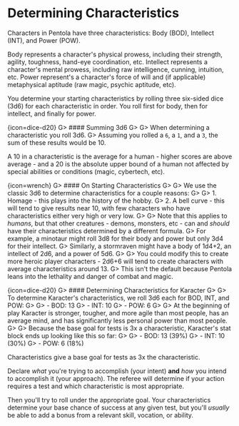 # Determining Characteristics

Characters in Pentola have three characteristics: Body (BOD), Intellect (INT), and Power (POW).

Body represents a character's physical prowess, including their strength, agility, toughness, hand-eye coordination, etc.
Intellect represents a character's mental prowess, including raw intelligence, cunning, intuition, etc.
Power represent's a character's force of will and (if applicable) metaphysical aptitude (raw magic, psychic aptitude, etc).

You determine your starting characteristics by rolling three six-sided dice (3d6) for each characteristic in order.
You roll first for body, then for intellect, and finally for power.

{icon=dice-d20}
G> #### Summing 3d6
G>
G> When determining a characteristic you roll 3d6.
G> Assuming you rolled a `6`, a `1`, and a `3`, the sum of these results would be 10.

A 10 in a characteristic is the average for a human - higher scores are above average - and a 20 is the absolute upper bound of a human not affected by special abilities or conditions (magic, cybertech, etc).

{icon=wrench}
G> #### On Starting Characteristics
G>
G> We use the classic 3d6 to determine characteristics for a couple reasons:
G>
G> 1. Homage - this plays into the history of the hobby.
G> 2. A bell curve - this will tend to give results near 10, with few characters who have characteristics either very high or very low.
G>
G> Note that this applies to _humans_, but that other creatures - demons, monsters, etc - can and _should_ have their characteristics determined by a different formula.
G> For example, a minotaur might roll 3d8 for their body and power but only 3d4 for their intellect.
G> Similarly, a stormraven might have a body of 1d4+2, an intellect of 2d6, and a power of 5d6.
G>
G> You could modify this to create more heroic player characters - 2d6+6 will tend to create characters with average characteristics around 13.
G> This isn't the default because Pentola leans into the lethality and danger of combat and magic.

{icon=dice-d20}
G> #### Determining Characteristics for Karacter
G>
G> To determine Karacter's characteristics, we roll 3d6 each for BOD, INT, and POW:
G>
G> - BOD: 13
G> - INT: 10
G> - POW: 6
G>
G> At the beginning of play Karacter is stronger, tougher, and more agile than most people, has an average mind, and has significantly less personal power than most people.
G>
G> Because the base goal for tests is 3x a characteristic, Karacter's stat block ends up looking like this so far:
G>
G> - BOD: 13 (39%)
G> - INT: 10 (30%)
G> - POW: 6 (18%)

Characteristics give a base goal for tests as 3x the characteristic.

Declare _what_ you're trying to accomplish (your intent) **and** _how_ you intend to accomplish it (your approach).
The referee will determine if your action requires a test and which characteristic is most appropriate.

Then you'll try to roll under the appropriate goal.
Your characteristics determine your base chance of success at any given test, but you'll _usually_ be able to add a bonus from a relevant skill, vocation, or ability.
